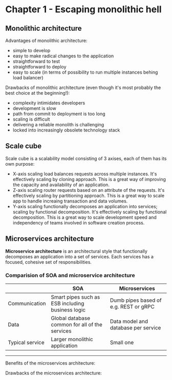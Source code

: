 # Chapter 1 - Escaping monolithic hell

## Monolithic architecture

Advantages of monolithic architecture:
- simple to develop
- easy to make radical changes to the application
- straightforward to test	
- straightforward to deploy
- easy to scale (in terms of possibility to run multiple instances behing load balancer)

Drawbacks of monolithic architecture (even though it's most probably the  best choice at the beginning!):
- complexity intimidates developers
- development is slow
- path from commit to deployment is too long
- scaling is difficult
- delivering a reliable monolith is challenging
- locked into increasingly obsolete technology stack

	
## Scale cube

Scale cube is a scalability model consisting of 3 axises, each of them has its own purpose:
- X-axis scaling load balances requests across multiple instances. It's effectively scaling by cloning approach. This is a great way of improving the capacity and availability of an application.
- Z-axis scaling router requests based on an attribute of the requests. It's effectively scaling by partitioning approach. This is a great way to scale app to handle increaing transaction and data volumes.
- Y-axis scaling functionally decomposes an application into services; scaling by functional decomposition. It's effectively scaling by functional decomposition. This is a great way to scale development speed and independency of teams involved in software creation process.

## Microservices architecture

**Microservice architecture** is an architectural style that functionally decomposes an application into a set of services. Each services has a focused, cohesive set of responsibilities.

### Comparision of SOA and microservice architecture

| | SOA | Microservices |
| ----- | ----- | ----- |
| Communication | Smart pipes such as ESB including business logic | Dumb pipes based of e.g. REST or gRPC |
| Data | Global database common for all of the services | Data model and database per service |
| Typical service | Larger monolithic application | Small one |

---

Benefits of the microservices architecture:

Drawbacks of the microservices architecture: